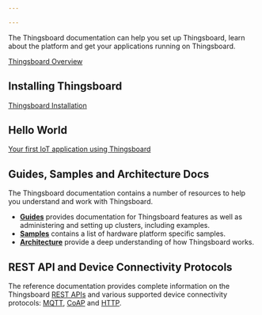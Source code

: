 ```yaml
---

---
```


<p>The Thingsboard documentation can help you set up Thingsboard, learn about the platform and get your applications running on Thingsboard.</p>

<p><a href="/docs/getting-started-guides/what-is-thingsboard" class="button">Thingsboard Overview</a></p>

<h2>Installing Thingsboard</h2>

<p><a href="/docs/user-guide/install/installation-options" class="button">Thingsboard Installation</a></p>

<h2>Hello World</h2>

<p><a href="/docs/getting-started-guides/helloworld" class="button">Your first IoT application using Thingsboard</a></p>

<h2>Guides, Samples and Architecture Docs</h2>

<p>The Thingsboard documentation contains a number of resources to help you understand and work with Thingsboard.</p>
<ul>
<li><b><a href="/docs/user-guide/">Guides</a></b> provides documentation for Thingsboard features as well as administering and setting up clusters, including examples.</li>
<li><b><a href="/docs/samples/">Samples</a></b> contains a list of hardware platform specific samples.</li>
<li><b><a href="/docs/reference/architecture/">Architecture</a></b> provide a deep understanding of how Thingsboard works.</li>
</ul>

<h2>REST API and Device Connectivity Protocols</h2>

<p>The reference documentation provides complete information on the Thingsboard <a href="/docs/reference/rest-api">REST APIs</a> 
and various supported device connectivity protocols: <a href="/docs/reference/mqtt-api">MQTT</a>, <a href="/docs/reference/coap-api">CoAP</a> and <a href="/docs/reference/http-api">HTTP</a>.</p>